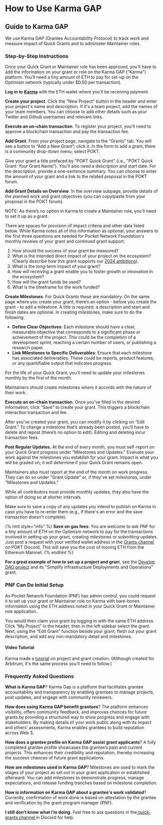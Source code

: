 # How to Use Karma GAP

## Guide to Karma GAP

We use Karma GAP (Grantee Accountability Protocol) to track work and measure impact of Quick Grants and to administer Maintainer roles.

### Step-by-Step Instructions

Once your Quick Grant or Maintainer role has been approved, you’ll have to add the information on your grant or role on the Karma GAP ("Karma") platform. You’ll need a tiny amount of ETH to pay for set-up on the Optimism network (typically under $0.50 per transaction).

**Log in to** [**Karma**](https://gap.karmahq.xyz/) with the ETH wallet where you’ll be receiving payment.

**Create your project**. Click the "New Project" button in the header and enter your project's name and description. If it's a team project, add the names of your team members. You can choose to add other details such as your Twitter and Github usernames and relevant links.&#x20;

**Execute an on-chain transaction**. To register your project, you’ll need to approve a blockchain transaction and pay the transaction fee.

**Add Grant**. From your project page, navigate to the “Grants” tab. You will see a button to “Add a New Grant”; click it. In the form to add a grant, there is a community drop-down menu; select POKT.&#x20;

Give your grant a title prefaced by "POKT Quick Grant" (i.e., "POKT Quick Grant: Your Grant Name"). You'll also need a description and start date. For the description, provide a one-sentence summary. You can choose to enter the amount of your grant and a link to the related proposal in the POKT forum.

**Add Grant Details on Overview**. In the overview subpage, provide details of the planned work and grant objectives (you can copy/paste from your proposal in the POKT forum).

NOTE: As there’s no option in Karma to create a Maintainer role, you’ll need to set it up as a grant.

There are spaces for provision of impact criteria and other data listed below. While Karma notes all of this information as optional, your answers to the first three questions are needed for Pocket Network Foundation's monthly reviews of your grant and continued grant support:

1. How should the success of your grant be measured?
2. What is the intended direct impact of your project on the ecosystem? (Clearly describe how this grant supports our [2024 ambitions](https://www.google.com/url?q=https://forum.pokt.network/t/pnf-ecosystem-strategy-and-ambitions-update/4836\&sa=D\&source=editors\&ust=1713496410018252\&usg=AOvVaw2dV5xyZz4I4x-V4FilDpRG)).
3. What is the long-term impact of your grant?
4. How will receiving a grant enable you to foster growth or innovation in the ecosystem?
5. How will the grant funds be used?
6. What is the timeframe for the work funded?

**Create Milestones**. For Quick Grants these are mandatory. On the same page where you create your grant, there’s an option - before you create the grant - to add a milestone. A title is required; a description and start and finish dates are optional. In creating milestones, make sure to do the following:&#x20;

* **Define Clear Objectives**: Each milestone should have a clear, measurable objective that corresponds to a significant phase or achievement of the project. This could be the completion of a development sprint, reaching a certain number of users, or publishing a research paper.
* **Link Milestones to Specific Deliverables**: Ensure that each milestone has associated deliverables. These could be reports, product features, or any quantifiable output that indicates progress.

For the life of your Quick Grant, you'll need to update your milestones monthly by the first of the month.

Maintainers should create milestones where it accords with the nature of their work.&#x20;

**Execute an on-chain transaction.** Once you’ve filled in the desired information, click “Save” to create your grant. This triggers a blockchain interaction transaction and fee.

After you’ve created your grant, you can modify it by clicking on “Edit Grant.” To change a milestone that’s already been posted, you’ll have to delete and repost (there’s no option to edit). Editing and deleting incur transaction fees.

**Post Regular Updates.** At the end of every month, you must self-report on your Quick Grant progress under “Milestones and Updates." Evaluate your work against the milestones you establish for your grant. Impact is what you will be graded on; it will determine if your Quick Grant remains open.

Maintainers also must report at the end of the month on work progress. They can do so under "Grant Update" or, if they've set milestones, under "Milestones and Updates."

While all contributors must provide monthly updates, they also have the option of doing so at shorter intervals.

Make sure to save a copy of any updates you intend to publish on Karma in case you have to re-enter them (e.g., if there's an error and the save transaction doesn't complete).

{% hint style="info" %}
**Save on gas fees**: You are welcome to ask PNF for a tiny amount of ETH on the Optimism network to pay for the transactions involved in setting up your grant, creating milestones or submitting updates. Just post a request with your verified wallet address in the [Grants channel](https://discord.com/channels/553741558869131266/1090634304750628894) on POKT Discord. This will save you the cost of moving ETH from the Ethereum Mainnet.
{% endhint %}

**For a great example of how to set up a project and gran**t, see the [Develop DAO project](https://gap.karmahq.xyz/project/simplify-infrastructure-deployments-and-operations) and its "Simplify Infrastructure Deployments and Operations" grant.

### PNF Can Do Initial Setup

As Pocket Network Foundation (PNF) has admin control, you could request it to set up your grant or Maintainer role on Karma with bare-bones information using the ETH address noted in your Quick Grant or Maintainer role application.

You would then claim your grant by logging in with the same ETH address. Click “My Project” in the header, then in the left sidebar select the grant. Next, using the “Edit Grant” function beside your grant, flesh out your grant description, and add any non-mandatory detail and milestones.

#### Video Tutorial <a href="#h.nkgl23te534k" id="h.nkgl23te534k"></a>

Karma made a [tutorial](https://www.google.com/url?q=https://www.loom.com/share/808079dd4c0a40c69e7ff3368e4bbf5b\&sa=D\&source=editors\&ust=1713496410020798\&usg=AOvVaw10ZO4nSHKzDeuB\_I5xJuOy) on project and grant creation. (Although created for Arbitrum, it's the same process you’ll need to follow.)

### Frequently Asked Questions

**What is Karma GAP**? Karma Gap is a platform that facilitates grantee accountability and transparency by enabling grantees to manage projects, post updates, and engage with community reviewers.

**How does using Karma GAP benefit grantees**? The platform enhances visibility, offers community feedback, and improves chances for future grants by providing a structured way to show progress and engage with stakeholders. By making details of your work public along with its impact and others’ assessments, Karma enables grantees to build reputation across Web 3.

**How does a grantee profile on Karma GAP assist grant applicants**? A fully completed grantee profile showcases the grantee’s past and current projects. This enhances their credibility and reputation, thereby increasing the success chances of future grant applications.

**How are milestones used in Karma GAP**? Milestones are used to mark the stages of your project as set out in your grant application or established afterward. You can add milestones to demonstrate progress, manage expectations, and release funding tranches based on milestone completion.

**How is information on Karma GAP about a grantee's work validated**? Currently, confirmation of work done is based on attestation by the grantee and verification by the grant program manager (PNF).

**I still don’t know what I’m doing.** Feel free to ask questions in the[ quick-grants channel ](https://www.google.com/url?q=https://discord.com/channels/553741558869131266/1210657674669334619\&sa=D\&source=editors\&ust=1713496410021857\&usg=AOvVaw1-XK1yAgoA3jwFDeYNyr4e)in Discord for help.

